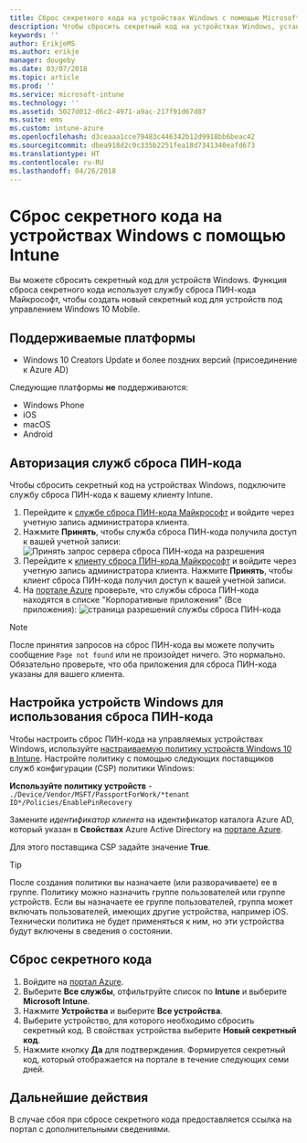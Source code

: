 ```yaml
---
title: Сброс секретного кода на устройствах Windows с помощью Microsoft Intune — Azure | Документы Майкрософт
description: Чтобы сбросить секретный код на устройствах Windows, установите службу сброса ПИН-кода Майкрософт и клиент сброса ПИН-кода Майкрософт, создайте политику устройств с помощью идентификатора каталога Active Directory Azure, а затем сбросьте секретный код на портале Azure с помощью Microsoft Intune.
keywords: ''
author: ErikjeMS
ms.author: erikje
manager: dougeby
ms.date: 03/07/2018
ms.topic: article
ms.prod: ''
ms.service: microsoft-intune
ms.technology: ''
ms.assetid: 5027d012-d6c2-4971-a9ac-217f91d67d87
ms.suite: ems
ms.custom: intune-azure
ms.openlocfilehash: d3ceaaa1cce79483c446342b12d9918bb6beac42
ms.sourcegitcommit: dbea918d2c0c335b2251fea18d7341340eafd673
ms.translationtype: HT
ms.contentlocale: ru-RU
ms.lasthandoff: 04/26/2018
---
```

# <a name="reset-the-passcode-on-windows-devices-using-intune"></a>Сброс секретного кода на устройствах Windows с помощью Intune

Вы можете сбросить секретный код для устройств Windows. Функция сброса секретного кода использует службу сброса ПИН-кода Майкрософт, чтобы создать новый секретный код для устройств под управлением Windows 10 Mobile. 

## <a name="supported-platforms"></a>Поддерживаемые платформы

- Windows 10 Creators Update и более поздних версий (присоединение к Azure AD)

Следующие платформы **не** поддерживаются:
- Windows Phone
- iOS
- macOS
- Android

## <a name="authorize-the-pin-reset-services"></a>Авторизация служб сброса ПИН-кода

Чтобы сбросить секретный код на устройствах Windows, подключите службу сброса ПИН-кода к вашему клиенту Intune.

1. Перейдите к [службе сброса ПИН-кода Майкрософт](https://login.windows.net/common/oauth2/authorize?response_type=code&client_id=b8456c59-1230-44c7-a4a2-99b085333e84&resource=https%3A%2F%2Fgraph.windows.net&redirect_uri=https%3A%2F%2Fcred.microsoft.com&state=e9191523-6c2f-4f1d-a4f9-c36f26f89df0&prompt=admin_consent) и войдите через учетную запись администратора клиента.
2. Нажмите **Принять**, чтобы служба сброса ПИН-кода получила доступ к вашей учетной записи: ![Принять запрос сервера сброса ПИН-кода на разрешения](./media/pin-reset-service-home-screen.png)
3. Перейдите к [клиенту сброса ПИН-кода Майкрософт](https://login.windows.net/common/oauth2/authorize?response_type=code&client_id=9115dd05-fad5-4f9c-acc7-305d08b1b04e&resource=https%3A%2F%2Fcred.microsoft.com%2F&redirect_uri=ms-appx-web%3A%2F%2FMicrosoft.AAD.BrokerPlugin%2F9115dd05-fad5-4f9c-acc7-305d08b1b04e&state=6765f8c5-f4a7-4029-b667-46a6776ad611&prompt=admin_consent) и войдите через учетную запись администратора клиента. Нажмите **Принять**, чтобы клиент сброса ПИН-кода получил доступ к вашей учетной записи.
4. На [портале Azure](https://portal.azure.com) проверьте, что службы сброса ПИН-кода находятся в списке "Корпоративные приложения" (Все приложения): ![страница разрешений службы сброса ПИН-кода](./media/pin-reset-service-application.png)

> [!NOTE]
> После принятия запросов на сброс ПИН-кода вы можете получить сообщение `Page not found` или не произойдет ничего. Это нормально. Обязательно проверьте, что оба приложения для сброса ПИН-кода указаны для вашего клиента.

## <a name="configure-windows-devices-to-use-pin-reset"></a>Настройка устройств Windows для использования сброса ПИН-кода

Чтобы настроить сброс ПИН-кода на управляемых устройствах Windows, используйте [настраиваемую политику устройств Windows 10 в Intune](custom-settings-windows-10.md). Настройте политику с помощью следующих поставщиков служб конфигурации (CSP) политики Windows:

**Используйте политику устройств** - `./Device/Vendor/MSFT/PassportForWork/*tenant ID*/Policies/EnablePinRecovery`

Замените *идентификатор клиента* на идентификатор каталога Azure AD, который указан в **Свойствах** Azure Active Directory на [портале Azure](https://portal.azure.com).

Для этого поставщика CSP задайте значение **True**.

> [!TIP]
> После создания политики вы назначаете (или разворачиваете) ее в группе. Политику можно назначить группе пользователей или группе устройств. Если вы назначаете ее группе пользователей, группа может включать пользователей, имеющих другие устройства, например iOS. Технически политика не будет применяться к ним, но эти устройства будут включены в сведения о состоянии.

## <a name="reset-the-passcode"></a>Сброс секретного кода

1. Войдите на [портал Azure](https://portal.azure.com). 
2. Выберите **Все службы**, отфильтруйте список по **Intune** и выберите **Microsoft Intune**.
3. Нажмите **Устройства** и выберите **Все устройства**.
4. Выберите устройство, для которого необходимо сбросить секретный код. В свойствах устройства выберите **Новый секретный код**.
5. Нажмите кнопку **Да** для подтверждения. Формируется секретный код, который отображается на портале в течение следующих семи дней.

## <a name="next-step"></a>Дальнейшие действия

В случае сбоя при сбросе секретного кода предоставляется ссылка на портал с дополнительными сведениями.
